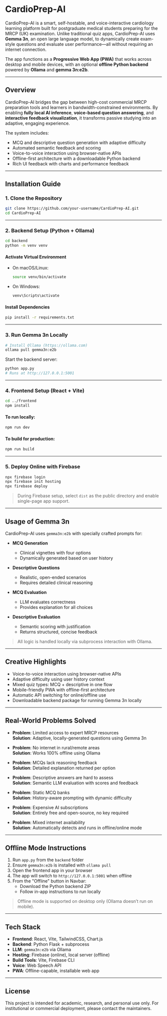 # CardioPrep-AI

CardioPrep-AI is a smart, self-hostable, and voice-interactive cardiology learning platform built for postgraduate medical students preparing for the MRCP (UK) examination. Unlike traditional quiz apps, CardioPrep-AI uses **Gemma 3n**, an open large language model, to dynamically create exam-style questions and evaluate user performance—all without requiring an internet connection.

The app functions as a **Progressive Web App (PWA)** that works across desktop and mobile devices, with an optional **offline Python backend** powered by **Ollama** and **gemma 3n:e2b**.

---

## Overview

CardioPrep-AI bridges the gap between high-cost commercial MRCP preparation tools and learners in bandwidth-constrained environments. By enabling **fully local AI inference**, **voice-based question answering**, and **interactive feedback visualization**, it transforms passive studying into an adaptive, engaging experience.

The system includes:
- MCQ and descriptive question generation with adaptive difficulty
- Automated semantic feedback and scoring
- Voice-to-voice interaction using browser-native APIs
- Offline-first architecture with a downloadable Python backend
- Rich UI feedback with charts and performance feedback

---

## Installation Guide

### 1. Clone the Repository

```bash
git clone https://github.com/your-username/CardioPrep-AI.git
cd CardioPrep-AI
```

---

### 2. Backend Setup (Python + Ollama)

```bash
cd backend
python -m venv venv
```

#### Activate Virtual Environment

- On macOS/Linux:

  ```bash
  source venv/bin/activate
  ```

- On Windows:

  ```bash
  venv\Scripts\activate
  ```

#### Install Dependencies

```bash
pip install -r requirements.txt
```

---

### 3. Run Gemma 3n Locally

```bash
# Install Ollama (https://ollama.com)
ollama pull gemma3n:e2b
```

Start the backend server:

```bash
python app.py
# Runs at http://127.0.0.1:5001
```

---

### 4. Frontend Setup (React + Vite)

```bash
cd ../frontend
npm install
```

#### To run locally:

```bash
npm run dev
```

#### To build for production:

```bash
npm run build
```

---

### 5. Deploy Online with Firebase

```bash
npx firebase login
npx firebase init hosting
npx firebase deploy
```

> During Firebase setup, select `dist` as the public directory and enable single-page app support.

---

## Usage of Gemma 3n

CardioPrep-AI uses `gemma3n:e2b` with specially crafted prompts for:

- **MCQ Generation**  
  - Clinical vignettes with four options  
  - Dynamically generated based on user history  

- **Descriptive Questions**  
  - Realistic, open-ended scenarios  
  - Requires detailed clinical reasoning  

- **MCQ Evaluation**  
  - LLM evaluates correctness  
  - Provides explanation for all choices  

- **Descriptive Evaluation**  
  - Semantic scoring with justification  
  - Returns structured, concise feedback  

> All logic is handled locally via subprocess interaction with Ollama.

---

## Creative Highlights

- Voice-to-voice interaction using browser-native APIs  
- Adaptive difficulty using user history context  
- Mixed quiz types: MCQ + descriptive in one flow  
- Mobile-friendly PWA with offline-first architecture  
- Automatic API switching for online/offline use  
- Downloadable backend package for running Gemma 3n locally  

---

## Real-World Problems Solved

- **Problem**: Limited access to expert MRCP resources  
  **Solution**: Adaptive, locally-generated questions using Gemma 3n

- **Problem**: No internet in rural/remote areas  
  **Solution**: Works 100% offline using Ollama

- **Problem**: MCQs lack reasoning feedback  
  **Solution**: Detailed explanation returned per option

- **Problem**: Descriptive answers are hard to assess  
  **Solution**: Semantic LLM evaluation with scores and feedback

- **Problem**: Static MCQ banks  
  **Solution**: History-aware prompting with dynamic difficulty

- **Problem**: Expensive AI subscriptions  
  **Solution**: Entirely free and open-source, no key required

- **Problem**: Mixed internet availability  
  **Solution**: Automatically detects and runs in offline/online mode

---

## Offline Mode Instructions

1. Run `app.py` from the `backend` folder  
2. Ensure `gemma3n:e2b` is installed with `ollama pull`  
3. Open the frontend app in your browser  
4. The app will switch to `http://127.0.0.1:5001` when offline  
5. From the "Offline" button in Navbar:
    - Download the Python backend ZIP  
    - Follow in-app instructions to run locally  

> Offline mode is supported on desktop only (Ollama doesn’t run on mobile).

---

## Tech Stack

- **Frontend**: React, Vite, TailwindCSS, Chart.js  
- **Backend**: Python Flask + subprocess  
- **LLM**: `gemma3n:e2b` via Ollama  
- **Hosting**: Firebase (online), local server (offline)  
- **Build Tools**: Vite, Firebase CLI  
- **Voice**: Web Speech API  
- **PWA**: Offline-capable, installable web app  

---

## License

This project is intended for academic, research, and personal use only. For institutional or commercial deployment, please contact the maintainers.
